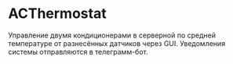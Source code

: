 # ACThermostat

Управление двумя кондиционерами в серверной по средней температуре от разнесённых датчиков через GUI. Уведомления системы отправляются в телеграмм-бот.
